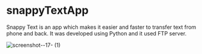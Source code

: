 # snappyTextApp
Snappy Text is an app which makes it easier and faster to transfer text from phone and back. It was developed using Python and it used FTP server.

![screenshot--17- (1)](https://user-images.githubusercontent.com/59411943/131224523-a9ea8c79-cc80-42b3-a246-504d97f9aba3.jpg)

